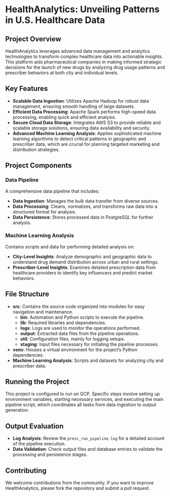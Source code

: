 # HealthAnalytics: Unveiling Patterns in U.S. Healthcare Data

## Project Overview
HealthAnalytics leverages advanced data management and analytics technologies to transform complex healthcare data into actionable insights. This platform aids pharmaceutical companies in making informed strategic decisions for the launch of new drugs by analyzing drug usage patterns and prescriber behaviors at both city and individual levels.

## Key Features
- **Scalable Data Ingestion**: Utilizes Apache Hadoop for robust data management, ensuring smooth handling of large datasets.
- **Efficient Data Processing**: Apache Spark performs high-speed data processing, enabling quick and efficient analysis.
- **Secure Cloud Data Storage**: Integrates AWS S3 to provide reliable and scalable storage solutions, ensuring data availability and security.
- **Advanced Machine Learning Analysis**: Applies sophisticated machine learning algorithms to detect critical patterns in geographic and prescriber data, which are crucial for planning targeted marketing and distribution strategies.

## Project Components
### Data Pipeline
A comprehensive data pipeline that includes:
- **Data Ingestion**: Manages the bulk data transfer from diverse sources.
- **Data Processing**: Cleans, normalizes, and transforms raw data into a structured format for analysis.
- **Data Persistence**: Stores processed data in PostgreSQL for further analysis.

### Machine Learning Analysis
Contains scripts and data for performing detailed analysis on:
- **City-Level Insights**: Analyze demographic and geographic data to understand drug demand distribution across urban and rural settings.
- **Prescriber-Level Insights**: Examines detailed prescription data from healthcare providers to identify key influencers and predict market behaviors.

## File Structure
- **src**: Contains the source code organized into modules for easy navigation and maintenance.
  - **bin**: Automation and Python scripts to execute the pipeline.
  - **lib**: Required libraries and dependencies.
  - **logs**: Logs are used to monitor the operations performed.
  - **output**: Extracted data files from the pipeline operations.
  - **util**: Configuration files, mainly for logging setups.
  - **staging**: Input files necessary for initiating the pipeline processes.
- **venv**: Houses a virtual environment for the project’s Python dependencies.
- **Machine Learning Analysis**: Scripts and datasets for analyzing city and prescriber data.

## Running the Project
This project is configured to run on GCP. Specific steps involve setting up environment variables, starting necessary services, and executing the main pipeline script, which coordinates all tasks from data ingestion to output generation.

## Output Evaluation
- **Log Analysis**: Review the `presc_run_pipeline.log` for a detailed account of the pipeline execution.
- **Data Validation**: Check output files and database entries to validate the processing and persistence stages.

## Contributing
We welcome contributions from the community. If you want to improve HealthAnalytics, please fork the repository and submit a pull request.
